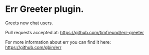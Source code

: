 # Err Greeter plugin.  

Greets new chat users.  

Pull requests accepted at: https://github.com/timfreund/err-greeter

For more information about err you can find it here: https://github.com/gbin/err
